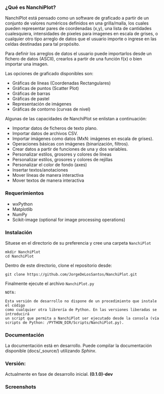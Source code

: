 ### ¿Qué es NanchiPlot?

[](nanchi/img/nanchi_logo.png)

NanchiPlot está pensado como un software de graficado a partir de un conjunto de valores numéricos definidos 
en una grilla/malla, los cuales pueden representar pares de coordenadas (x,y), una lista de cantidades 
cualesquiera, intensidades de pixeles para imagenes en escala de grises, o cualquier otro tipo arreglo de datos que 
el usuario importe o ingrese en las celdas destinadas para tal propósito.

Para definir los arreglos de datos el usuario puede importarlos desde un fichero de datos (ASCII), crearlos 
a partir de una función f(x) o bien importar una imagen.

Las opciones de graficado disponibles son:

* Gráficas de líneas (Coordenadas Rectangulares)
* Gráficas de puntos (Scatter Plot)
* Gráficas de barras
* Gráficas de pastel
* Representación de imágenes
* Gráficas de contorno (curvas de nivel)

Algunas de las capacidades de NanchiPlot se enlistan a continuación:

* Importar datos de ficheros de texto plano.
* Importar datos de archivos CSV.
* Importar imágenes como datos (MxN: imágenes en escala de grises).
* Operaciones básicas con imágenes (binarización, filtros).
* Crear datos a partir de funciones de una y dos variables.
* Personalizar estilos, grosores y colores de líneas
* Personalizar estilos, grosores y colores de rejillas
* Personalizar el color de fondo (axes)
* Insertar textos/anotaciones
* Mover líneas de manera interactiva
* Mover textos de manera interactiva


### Requerimientos

* wxPython
* Matplotlib
* NumPy
* Scikit-image (optional for image processing operations)

### Instalación

Situese en el directorio de su preferencia y cree una carpeta `NanchiPlot`

```
mkdir NanchiPlot
cd NanchiPlot
```

Dentro de este directorio, clone el repositorio desde:

```
git clone https://github.com/JorgeDeLosSantos/NanchiPlot.git
```

Finalmente ejecute el archivo `NanchiPlot.py`

```
NOTA: 

Esta versión de desarrollo no dispone de un procedimiento que instale el código 
como cualquier otra librería de Python. En las versiones liberadas se introducirá 
un script que permita a NanchiPlot ser ejecutado desde la consola (vía scripts de Python: /PYTHON_DIR/Scripts/NanchiPlot.py).
```

### Documentación 

La documentación está en desarrollo. Puede compilar la documentación disponible (docs/_source/) utilizando *Sphinx*.


### Versión:
 
Actualmente en fase de desarrollo inicial. **(0.1.0)-dev**

### Screenshots

[](docs/source/_contents/img/screenshots/screen_01.PNG)
[](docs/source/_contents/img/screenshots/screen_02.PNG)
[](docs/source/_contents/img/screenshots/screen_03.PNG)
[](docs/source/_contents/img/screenshots/screen_04.PNG)
[](docs/source/_contents/img/screenshots/screen_05.PNG)
